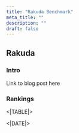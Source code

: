 ```yaml
---
title: "Rakuda Benchmark"
meta_title: ""
description: ""
draft: false
---
```


## Rakuda

### Intro

Link to blog post here

### Rankings

<|TABLE|>

<|DATE|>